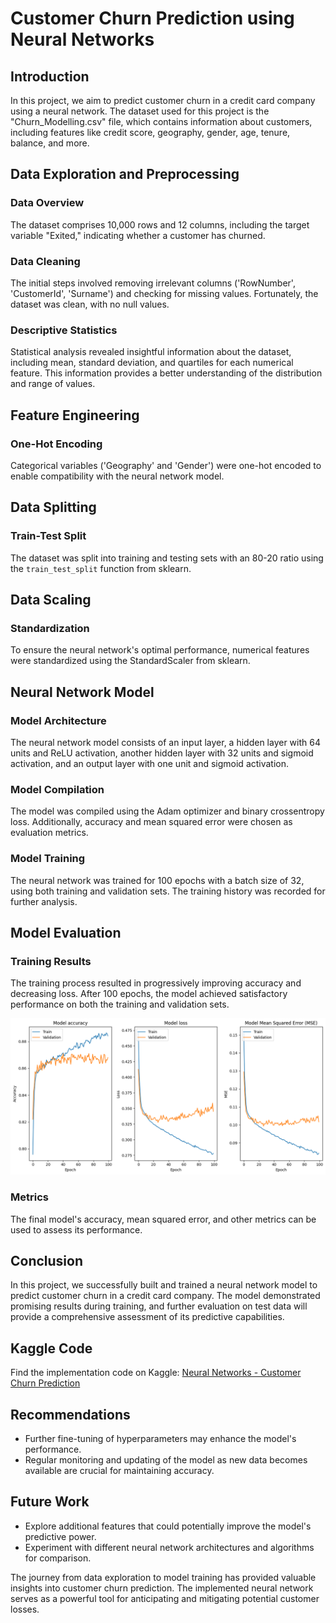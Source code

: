 # Customer Churn Prediction using Neural Networks

## Introduction
In this project, we aim to predict customer churn in a credit card company using a neural network. The dataset used for this project is the "Churn_Modelling.csv" file, which contains information about customers, including features like credit score, geography, gender, age, tenure, balance, and more.

## Data Exploration and Preprocessing

### Data Overview
The dataset comprises 10,000 rows and 12 columns, including the target variable "Exited," indicating whether a customer has churned.

### Data Cleaning
The initial steps involved removing irrelevant columns ('RowNumber', 'CustomerId', 'Surname') and checking for missing values. Fortunately, the dataset was clean, with no null values.

### Descriptive Statistics
Statistical analysis revealed insightful information about the dataset, including mean, standard deviation, and quartiles for each numerical feature. This information provides a better understanding of the distribution and range of values.

## Feature Engineering

### One-Hot Encoding
Categorical variables ('Geography' and 'Gender') were one-hot encoded to enable compatibility with the neural network model.

## Data Splitting

### Train-Test Split
The dataset was split into training and testing sets with an 80-20 ratio using the `train_test_split` function from sklearn.

## Data Scaling

### Standardization
To ensure the neural network's optimal performance, numerical features were standardized using the StandardScaler from sklearn.

## Neural Network Model

### Model Architecture
The neural network model consists of an input layer, a hidden layer with 64 units and ReLU activation, another hidden layer with 32 units and sigmoid activation, and an output layer with one unit and sigmoid activation.

### Model Compilation
The model was compiled using the Adam optimizer and binary crossentropy loss. Additionally, accuracy and mean squared error were chosen as evaluation metrics.

### Model Training
The neural network was trained for 100 epochs with a batch size of 32, using both training and validation sets. The training history was recorded for further analysis.

## Model Evaluation

### Training Results
The training process resulted in progressively improving accuracy and decreasing loss. After 100 epochs, the model achieved satisfactory performance on both the training and validation sets.


![Training Outcomes](https://github.com/Kunal3012/NeuralNetworks_CustomerChurnPrediction/blob/main/training_outcome.png)

### Metrics
The final model's accuracy, mean squared error, and other metrics can be used to assess its performance.

## Conclusion

In this project, we successfully built and trained a neural network model to predict customer churn in a credit card company. The model demonstrated promising results during training, and further evaluation on test data will provide a comprehensive assessment of its predictive capabilities.

## Kaggle Code
Find the implementation code on Kaggle: [Neural Networks - Customer Churn Prediction](https://www.kaggle.com/kunal30122002/neuralnetworks-customerchurnprediction)

## Recommendations

- Further fine-tuning of hyperparameters may enhance the model's performance.
- Regular monitoring and updating of the model as new data becomes available are crucial for maintaining accuracy.

## Future Work

- Explore additional features that could potentially improve the model's predictive power.
- Experiment with different neural network architectures and algorithms for comparison.

The journey from data exploration to model training has provided valuable insights into customer churn prediction. The implemented neural network serves as a powerful tool for anticipating and mitigating potential customer losses.